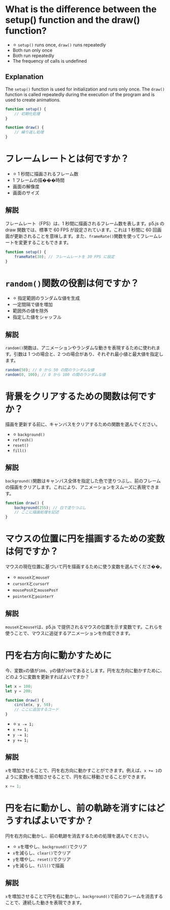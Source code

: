 # What is the difference between the setup() function and the draw() function?

-   ⚪︎ `setup()` runs once, `draw()` runs repeatedly
-   Both run only once
-   Both run repeatedly
-   The frequency of calls is undefined

## Explanation

The `setup()` function is used for initialization and runs only once. The `draw()` function is called repeatedly during the execution of the program and is used to create animations.

```js
function setup() {
    // 初期化処理
}

function draw() {
    // 繰り返し処理
}
```

# フレームレートとは何ですか？

-   ⚪︎ 1 秒間に描画されるフレーム数
-   1 フレームの描���時間
-   画面の解像度
-   画面のサイズ

## 解説

フレームレート（FPS）は、1 秒間に描画されるフレーム数を表します。p5.js の draw 関数では、標準で 60 FPS が設定されています。これは 1 秒間に 60 回画面が更新されることを意味します。また、`frameRate()`関数を使ってフレームレートを変更することもできます。

```js
function setup() {
    frameRate(30); // フレームレートを 30 FPS に設定
}
```

# `random()`関数の役割は何ですか？

-   ⚪︎ 指定範囲のランダムな値を生成
-   一定間隔で値を増加
-   範囲外の値を除外
-   指定した値をシャッフル

## 解説

`random()`関数は、アニメーションやランダムな動きを表現するために使われます。引数は 1 つの場合と、2 つの場合があり、それぞれ最小値と最大値を指定します。

```js
random(50); // 0 から 50 の間のランダムな値
random(0, 100); // 0 から 100 の間のランダムな値
```

# 背景をクリアするための関数は何ですか？

描画を更新する前に、キャンバスをクリアするための関数を選んでください。

-   ⚪︎ `background()`
-   `refresh()`
-   `reset()`
-   `fill()`

## 解説

`background()`関数はキャンバス全体を指定した色で塗りつぶし、前のフレームの描画をクリアします。これにより、アニメーションをスムーズに表現できます。

```js
function draw() {
    background(255); // 白で塗りつぶし
    // ここに描画処理を記述
}
```

# マウスの位置に円を描画するための変数は何ですか？

マウスの現在位置に基づいて円を描画するために使う変数を選んでくださ��。

-   ⚪︎ `mouseX`と`mouseY`
-   `cursorX`と`cursorY`
-   `mousePosX`と`mousePosY`
-   `pointerX`と`pointerY`

## 解説

`mouseX`と`mouseY`は、p5.js で提供されるマウスの位置を示す変数です。これらを使うことで、マウスに追従するアニメーションを作成できます。

# 円を右方向に動かすために

今、変数`x`の値が`100`、`y`の値が`200`であるとします。円を左方向に動かすために、どのように変数を更新すればよいですか？

```js
let x = 100;
let y = 200;

function draw() {
    circle(x, y, 50);
    // ここに追加するコード
}
```

-   ⚪︎ `x -= 1;`
-   `x += 1;`
-   `y -= 1;`
-   `y += 1;`

## 解説

`x`を増加させることで、円を右方向に動かすことができます。例えば、`x += 1`のように変数`x`を増加させることで、円を右に移動させることができます。

```js
x += 1;
```

# 円を右に動かし、前の軌跡を消すにはどうすればよいですか？

円を右方向に動かし、前の軌跡を消去するための処理を選んでください。

-   ⚪︎ `x`を増やし、`background()`でクリア
-   `x`を減らし、`clear()`でクリア
-   `y`を増やし、`reset()`でクリア
-   `y`を減らし、`fill()`で描画

## 解説

`x`を増加させることで円を右に動かし、`background()`で前のフレームを消去することで、連続した動きを表現できます。
